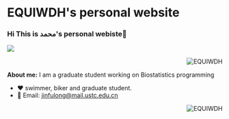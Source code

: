 # EQUIWDH's personal website

### Hi  This is محمد's personal webiste👋  

 <img src="https://github-readme-stats.vercel.app/api?username=EQUIWDH&show_icons=true&icon_color=805AD5&text_color=718096&bg_color=ffffff&hide_title=true&count_private=true" /> <p align="right"> <img src="https://github-readme-streak-stats-five-alpha.vercel.app?user=EQUIWDH" alt="EQUIWDH" /> 

**About me:**
I am a graduate student working on Biostatistics programming
- ❤️ swimmer, biker and graduate student.
- 💬 Email: jinfulong@mail.ustc.edu.cn
</p>
<img align="right" src="https://github-readme-stats.vercel.app/api/top-langs/?username=EQUIWDH" alt="EQUIWDH" />


